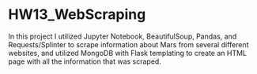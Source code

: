 # HW13_WebScraping
In this project I utilized Jupyter Notebook, BeautifulSoup, Pandas, and Requests/Splinter to scrape information about Mars from several different websites, and utilized MongoDB with Flask templating to create an HTML page with all the information that was scraped. 
